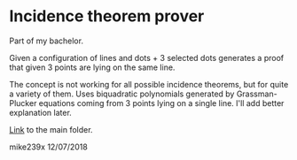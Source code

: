 # Incidence theorem prover

Part of my bachelor.

Given a configuration of lines and dots + 3 selected dots generates a proof that given
3 points are lying on the same line.

The concept is not working for all
possible incidence theorems, but for quite a variety of them. Uses
biquadratic polynomials generated by Grassman-Plucker equations coming from 3 points lying on a single line. I'll add better explanation later.

[Link](http://mike239x.github.io/incidence-th-prover/prover) to the main folder.

mike239x 12/07/2018
